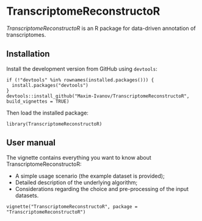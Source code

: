 # TranscriptomeReconstructoR

*TranscriptomeReconstructoR* is an R package for data-driven annotation of transcriptomes.

## Installation

Install the development version from GitHub using `devtools`:

```{r, eval = FALSE}
if (!"devtools" %in% rownames(installed.packages())) {
  install.packages("devtools")
}
devtools::install_github("Maxim-Ivanov/TranscriptomeReconstructoR", build_vignettes = TRUE)
```

Then load the installed package:

```{r, eval = FALSE}
library(TranscriptomeReconstructoR)
```

## User manual

The vignette contains everything you want to know about TranscriptomeReconstructoR:

* A simple usage scenario (the example dataset is provided);
* Detailed description of the underlying algorithm;
* Considerations regarding the choice and pre-processing of the input datasets.

```{r, eval = FALSE}
vignette("TranscriptomeReconstructoR", package = "TranscriptomeReconstructoR")
```
